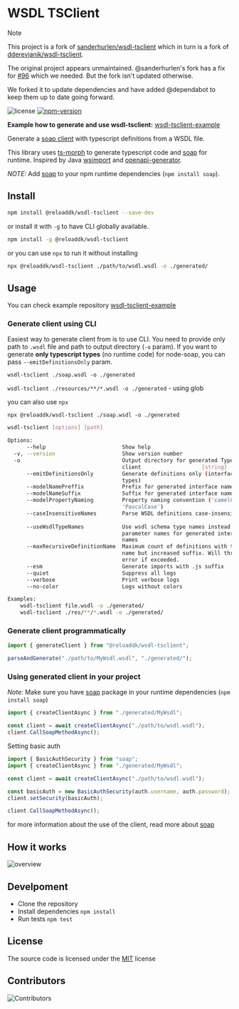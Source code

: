 # WSDL TSClient

> [!NOTE]
>
> This project is a fork of
> [sanderhurlen/wsdl-tsclient](https://github.com/sanderhurlen/wsdl-tsclient)
> which in turn is a fork of
> [dderevjanik/wsdl-tsclient](https://github.com/dderevjanik/wsdl-tsclient).
>
> The original project appears unmaintained. @sanderhurlen's fork has
> a fix for
> [#96](https://github.com/dderevjanik/wsdl-tsclient/issues/96) which
> we needed. But the fork isn't updated otherwise.
>
> We forked it to update dependencies and have added @dependabot to
> keep them up to date going forward.

![license](https://img.shields.io/npm/l/@reloaddk/wsdl-tsclient)
[![npm-version](https://img.shields.io/npm/v/@reloaddk/wsdl-tsclient)](https://npmjs.com/package/@reloaddk/wsdl-tsclient)

**Example how to generate and use wsdl-tsclient:** [wsdl-tsclient-example](https://github.com/dderevjanik/wsdl-tsclient-example)

Generate a [soap client](https://www.npmjs.com/package/soap) with
typescript definitions from a WSDL file.

This library uses [ts-morph](https://www.npmjs.com/package/ts-morph)
to generate typescript code and
[soap](https://github.com/vpulim/node-soap) for runtime. Inspired by
Java
[wsimport](https://docs.oracle.com/javase/8/docs/technotes/tools/unix/wsimport.html)
and
[openapi-generator](https://github.com/OpenAPITools/openapi-generator).

*NOTE:* Add [soap](https://www.npmjs.com/package/soap) to your npm
runtime dependencies (`npm install soap`).

## Install

```sh
npm install @reloaddk/wsdl-tsclient --save-dev
```

or install it with `-g` to have CLI globally available.

```sh
npm install -g @reloaddk/wsdl-tsclient
```

or you can use `npx` to run it without installing

```sh
npx @reloaddk/wsdl-tsclient ./path/to/wsdl.wsdl -o ./generated/
```

## Usage

You can check example repository [wsdl-tsclient-example](https://github.com/dderevjanik/wsdl-tsclient-example)

### Generate client using CLI

Easiest way to generate client from is to use CLI. You need to provide
only path to `.wsdl` file and path to output directory (`-o`
param). If you want to generate **only typescript types** (no runtime
code) for node-soap, you can pass `--emitDefinitionsOnly` param.

`wsdl-tsclient ./soap.wsdl -o ./generated`

`wsdl-tsclient ./resources/**/*.wsdl -o ./generated` - using glob

you can also use `npx`

`npx @reloaddk/wsdl-tsclient ./soap.wsdl -o ./generated`

```bash
wsdl-tsclient [options] [path]

Options:
      --help                        Show help                          [boolean]
  -v, --version                     Show version number                [boolean]
  -o                                Output directory for generated TypeScript
                                    client                   [string] [required]
      --emitDefinitionsOnly         Generate definitions only (interfaces and
                                    types)                             [boolean]
      --modelNamePreffix            Prefix for generated interface names[string]
      --modelNameSuffix             Suffix for generated interface names[string]
      --modelPropertyNaming         Property naming convention ('camelCase' or
                                    'PascalCase')                       [string]
      --caseInsensitiveNames        Parse WSDL definitions case-insensitively
                                                                       [boolean]
      --useWsdlTypeNames            Use wsdl schema type names instead of
                                    parameter names for generated interface
                                    names                              [boolean]
      --maxRecursiveDefinitionName  Maximum count of definitions with the same
                                    name but increased suffix. Will throw an
                                    error if exceeded.                  [number]
      --esm                         Generate imports with .js suffix   [boolean]
      --quiet                       Suppress all logs                  [boolean]
      --verbose                     Print verbose logs                 [boolean]
      --no-color                    Logs without colors                [boolean]

Examples:
    wsdl-tsclient file.wsdl -o ./generated/
    wsdl-tsclient ./res/**/*.wsdl -o ./generated/
```

### Generate client programmatically

```typescript
import { generateClient } from "@reloaddk/wsdl-tsclient";

parseAndGenerate("./path/to/MyWsdl.wsdl", "./generated/");
```

### Using generated client in your project

*Note:* Make sure you have [soap](https://www.npmjs.com/package/soap)
package in your runtime dependencies (`npm install soap`)

```typescript
import { createClientAsync } from "./generated/MyWsdl";

const client = await createClientAsync("./path/to/wsdl.wsdl");
client.CallSoapMethodAsync();
```

Setting basic auth

```typescript
import { BasicAuthSecurity } from "soap";
import { createClientAsync } from "./generated/MyWsdl";

const client = await createClientAsync("./path/to/wsdl.wsdl");

const basicAuth = new BasicAuthSecurity(auth.username, auth.password);
client.setSecurity(basicAuth);

client.CallSoapMethodAsync();
```

for more information about the use of the client, read more about [soap](https://github.com/vpulim/node-soap)

## How it works

![overview](./docs/Overview.png)

## Develpoment

- Clone the repository
- Install dependencies `npm install`
- Run tests `npm test`

## License

The source code is licensed under the [MIT](./LICENSE) license

## Contributors

![Contributors](https://contrib.rocks/image?repo=reload/wsdl-tsclient)
